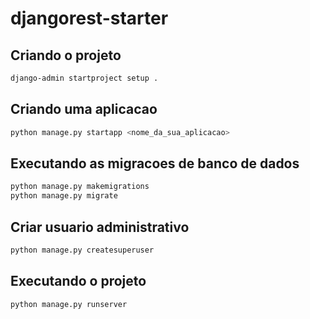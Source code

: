# djangorest-starter

## Criando o projeto

```sh
django-admin startproject setup .
```

## Criando uma aplicacao

```sh
python manage.py startapp <nome_da_sua_aplicacao>
```

## Executando as migracoes de banco de dados

```sh
python manage.py makemigrations
python manage.py migrate
```

## Criar usuario administrativo

```sh
python manage.py createsuperuser
```

## Executando o projeto

```sh
python manage.py runserver
```